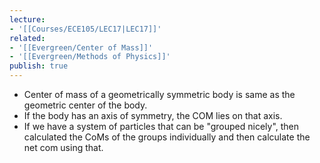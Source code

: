 ```yaml
---
lecture:
- '[[Courses/ECE105/LEC17|LEC17]]'
related:
- '[[Evergreen/Center of Mass]]'
- '[[Evergreen/Methods of Physics]]'
publish: true
---
```


- Center of mass of a geometrically symmetric body is same as the geometric center of the body.
- If the body has an axis of symmetry, the COM lies on that axis.
- If we have a system of particles that can be "grouped nicely", then calculated the CoMs of the groups individually and then calculate the net com using that.